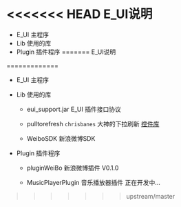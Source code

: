 <<<<<<< HEAD
E_UI说明
=============
      
* E_UI    主程序
* Lib     使用的库
* Plugin  插件程序
=======
﻿﻿E_UI说明


=============
      


* E_UI    主程序


* Lib     使用的库
      
	* eui_support.jar E_UI 插件接口协议
	* pulltorefresh `chrisbanes` 大神的下拉刷新 [控件库](https://github.com/chrisbanes/Android-PullToRefresh)
      
	* WeiboSDK 新浪微博SDK


* Plugin  插件程序
     
	* pluginWeiBo        新浪微博插件    V0.1.0
      
	* MusicPlayerPlugin  音乐播放器插件  正在开发中...
>>>>>>> upstream/master

